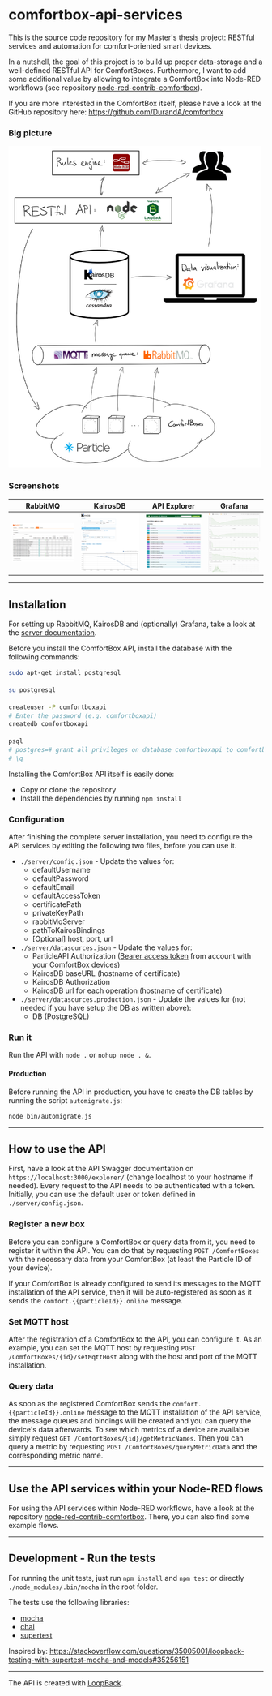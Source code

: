 # comfortbox-api-services
This is the source code repository for my Master's thesis project: RESTful services and automation for comfort-oriented smart devices.

In a nutshell, the goal of this project is to build up proper data-storage and a well-defined RESTful API for ComfortBoxes. Furthermore, I want to add some additional value by allowing to integrate a ComfortBox into Node-RED workflows (see repository [node-red-contrib-comfortbox](https://github.com/dwettstein/node-red-contrib-comfortbox)).

If you are more interested in the ComfortBox itself, please have a look at the GitHub repository here:  https://github.com/DurandA/comfortbox

### Big picture
<img src="./docs/images/big_picture.png" alt="Big picture" width="500px"/>

### Screenshots
| RabbitMQ                                | KairosDB                                | API Explorer                                    | Grafana                               |
|-----------------------------------------|-----------------------------------------|-------------------------------------------------|---------------------------------------|
| ![RabbitMQ](./docs/images/rabbitmq.png) | ![KairosDB](./docs/images/kairosdb.png) | ![API Explorer](./docs/images/api_explorer.png) | ![Grafana](./docs/images/grafana.png) |


---
## Installation
For setting up RabbitMQ, KairosDB and (optionally) Grafana, take a look at the [server documentation](./docs/setup_server.md).

Before you install the ComfortBox API, install the database with the following commands:

```bash
sudo apt-get install postgresql

su postgresql

createuser -P comfortboxapi
# Enter the password (e.g. comfortboxapi)
createdb comfortboxapi

psql
# postgres=# grant all privileges on database comfortboxapi to comfortboxapi;
# \q
```

Installing the ComfortBox API itself is easily done:
- Copy or clone the repository
- Install the dependencies by running `npm install`

### Configuration
After finishing the complete server installation, you need to configure the API services by editing the following two files, before you can use it.
- `./server/config.json` \- Update the values for:
    - defaultUsername
    - defaultPassword
    - defaultEmail
    - defaultAccessToken
    - certificatePath
    - privateKeyPath
    - rabbitMqServer
    - pathToKairosBindings
    - \[Optional\] host, port, url
- `./server/datasources.json` \- Update the values for:
    - ParticleAPI Authorization ([Bearer access token](https://docs.particle.io/reference/api/#generate-an-access-token) from account with your ComfortBox devices)
    - KairosDB baseURL (hostname of certificate)
    - KairosDB Authorization
    - KairosDB url for each operation (hostname of certificate)
- `./server/datasources.production.json` \- Update the values for (not needed if you have setup the DB as written above):
    - DB (PostgreSQL)

### Run it
Run the API with `node .` or `nohup node . &`.

#### Production
Before running the API in production, you have to create the DB tables by running the script `automigrate.js`:

```bash
node bin/automigrate.js
```


---
## How to use the API
First, have a look at the API Swagger documentation on `https://localhost:3000/explorer/` (change localhost to your hostname if needed).
Every request to the API needs to be authenticated with a token. Initially, you can use the default user or token defined in `./server/config.json`.

### Register a new box
Before you can configure a ComfortBox or query data from it, you need to register it within the API.
You can do that by requesting `POST /ComfortBoxes` with the necessary data from your ComfortBox (at least the Particle ID of your device).

If your ComfortBox is already configured to send its messages to the MQTT installation of the API service, then it will be auto-registered as soon as it sends the `comfort.{{particleId}}.online` message.

### Set MQTT host
After the registration of a ComfortBox to the API, you can configure it.
As an example, you can set the MQTT host by requesting `POST /ComfortBoxes/{id}/setMqttHost` along with the host and port of the MQTT installation.

### Query data
As soon as the registered ComfortBox sends the `comfort.{{particleId}}.online` message to the MQTT installation of the API service, the message queues and bindings will be created and you can query the device's data afterwards.
To see which metrics of a device are available simply request `GET /ComfortBoxes/{id}/getMetricNames`. Then you can query a metric by requesting `POST /ComfortBoxes/queryMetricData` and the corresponding metric name.


---
## Use the API services within your Node-RED flows
For using the API services within Node-RED workflows, have a look at the repository [node-red-contrib-comfortbox](https://github.com/dwettstein/node-red-contrib-comfortbox). There, you can also find some example flows.


---
## Development - Run the tests
For running the unit tests, just run `npm install` and `npm test` or directly `./node_modules/.bin/mocha` in the root folder.

The tests use the following libraries:
- [mocha](https://mochajs.org/)
- [chai](http://chaijs.com/)
- [supertest](https://github.com/visionmedia/supertest)

Inspired by: https://stackoverflow.com/questions/35005001/loopback-testing-with-supertest-mocha-and-models#35256151

---
The API is created with [LoopBack](http://loopback.io).
